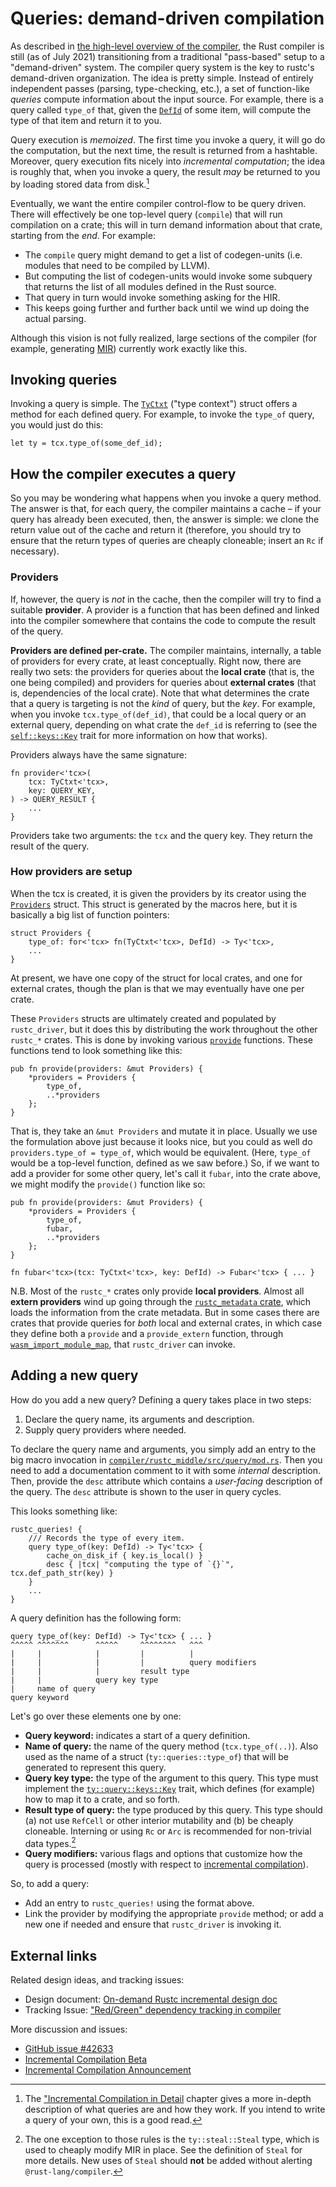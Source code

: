 # Queries: demand-driven compilation

<!-- toc -->

As described in [the high-level overview of the compiler][hl], the Rust compiler
is still (as of <!-- date-check --> July 2021) transitioning from a
traditional "pass-based" setup to a "demand-driven" system. The compiler query
system is the key to rustc's demand-driven organization.
The idea is pretty simple. Instead of entirely independent passes
(parsing, type-checking, etc.), a set of function-like *queries*
compute information about the input source. For example,
there is a query called `type_of` that, given the [`DefId`] of
some item, will compute the type of that item and return it to you.

[`DefId`]: https://doc.rust-lang.org/nightly/nightly-rustc/rustc_span/def_id/struct.DefId.html
[hl]: ./compiler-src.md

Query execution is *memoized*. The first time you invoke a
query, it will go do the computation, but the next time, the result is
returned from a hashtable. Moreover, query execution fits nicely into
*incremental computation*; the idea is roughly that, when you invoke a
query, the result *may* be returned to you by loading stored data
from disk.[^incr-comp-detail]

Eventually, we want the entire compiler
control-flow to be query driven. There will effectively be one
top-level query (`compile`) that will run compilation on a crate; this
will in turn demand information about that crate, starting from the
*end*.  For example:

- The `compile` query might demand to get a list of codegen-units
  (i.e. modules that need to be compiled by LLVM).
- But computing the list of codegen-units would invoke some subquery
  that returns the list of all modules defined in the Rust source.
- That query in turn would invoke something asking for the HIR.
- This keeps going further and further back until we wind up doing the
  actual parsing.

Although this vision is not fully realized, large sections of the
compiler (for example, generating [MIR](./mir/index.md)) currently work exactly like this.

[^incr-comp-detail]: The ["Incremental Compilation in Detail](queries/incremental-compilation-in-detail.md) chapter gives a more
in-depth description of what queries are and how they work.
If you intend to write a query of your own, this is a good read.

## Invoking queries

Invoking a query is simple. The [`TyCtxt`] ("type context") struct offers a method
for each defined query. For example, to invoke the `type_of`
query, you would just do this:

```rust,ignore
let ty = tcx.type_of(some_def_id);
```

[`TyCtxt`]: https://doc.rust-lang.org/nightly/nightly-rustc/rustc_middle/ty/struct.TyCtxt.html

## How the compiler executes a query

So you may be wondering what happens when you invoke a query
method. The answer is that, for each query, the compiler maintains a
cache – if your query has already been executed, then, the answer is
simple: we clone the return value out of the cache and return it
(therefore, you should try to ensure that the return types of queries
are cheaply cloneable; insert an `Rc` if necessary).

### Providers

If, however, the query is *not* in the cache, then the compiler will
try to find a suitable **provider**. A provider is a function that has
been defined and linked into the compiler somewhere that contains the
code to compute the result of the query.

**Providers are defined per-crate.** The compiler maintains,
internally, a table of providers for every crate, at least
conceptually. Right now, there are really two sets: the providers for
queries about the **local crate** (that is, the one being compiled)
and providers for queries about **external crates** (that is,
dependencies of the local crate). Note that what determines the crate
that a query is targeting is not the *kind* of query, but the *key*.
For example, when you invoke `tcx.type_of(def_id)`, that could be a
local query or an external query, depending on what crate the `def_id`
is referring to (see the [`self::keys::Key`][Key] trait for more
information on how that works).

Providers always have the same signature:

```rust,ignore
fn provider<'tcx>(
    tcx: TyCtxt<'tcx>,
    key: QUERY_KEY,
) -> QUERY_RESULT {
    ...
}
```

Providers take two arguments: the `tcx` and the query key.
They return the result of the query.

###  How providers are setup

When the tcx is created, it is given the providers by its creator using
the [`Providers`][providers_struct] struct. This struct is generated by
the macros here, but it is basically a big list of function pointers:

[providers_struct]: https://doc.rust-lang.org/nightly/nightly-rustc/rustc_middle/query/struct.Providers.html

```rust,ignore
struct Providers {
    type_of: for<'tcx> fn(TyCtxt<'tcx>, DefId) -> Ty<'tcx>,
    ...
}
```

At present, we have one copy of the struct for local crates, and one
for external crates, though the plan is that we may eventually have
one per crate.

These `Providers` structs are ultimately created and populated by
`rustc_driver`, but it does this by distributing the work
throughout the other `rustc_*` crates. This is done by invoking
various [`provide`][provide_fn] functions. These functions tend to look
something like this:

[provide_fn]: https://doc.rust-lang.org/nightly/nightly-rustc/rustc_middle/hir/fn.provide.html

```rust,ignore
pub fn provide(providers: &mut Providers) {
    *providers = Providers {
        type_of,
        ..*providers
    };
}
```

That is, they take an `&mut Providers` and mutate it in place. Usually
we use the formulation above just because it looks nice, but you could
as well do `providers.type_of = type_of`, which would be equivalent.
(Here, `type_of` would be a top-level function, defined as we saw
before.) So, if we want to add a provider for some other query,
let's call it `fubar`, into the crate above, we might modify the `provide()`
function like so:

```rust,ignore
pub fn provide(providers: &mut Providers) {
    *providers = Providers {
        type_of,
        fubar,
        ..*providers
    };
}

fn fubar<'tcx>(tcx: TyCtxt<'tcx>, key: DefId) -> Fubar<'tcx> { ... }
```

N.B. Most of the `rustc_*` crates only provide **local
providers**. Almost all **extern providers** wind up going through the
[`rustc_metadata` crate][rustc_metadata], which loads the information
from the crate metadata. But in some cases there are crates that
provide queries for *both* local and external crates, in which case
they define both a `provide` and a `provide_extern` function, through
[`wasm_import_module_map`][wasm_import_module_map], that `rustc_driver` can invoke.

[rustc_metadata]: https://doc.rust-lang.org/nightly/nightly-rustc/rustc_metadata/index.html
[wasm_import_module_map]: https://doc.rust-lang.org/nightly/nightly-rustc/rustc_codegen_ssa/back/symbol_export/fn.wasm_import_module_map.html

## Adding a new query

How do you add a new query?
Defining a query takes place in two steps:

1. Declare the query name, its arguments and description.
2. Supply query providers where needed.

To declare the query name and arguments, you simply add an entry to
the big macro invocation in [`compiler/rustc_middle/src/query/mod.rs`][query-mod].
Then you need to add a documentation comment to it with some _internal_ description.
Then, provide the `desc` attribute which contains a _user-facing_ description of the query.
The `desc` attribute is shown to the user in query cycles.

This looks something like:

[query-mod]: https://doc.rust-lang.org/nightly/nightly-rustc/rustc_middle/query/index.html

```rust,ignore
rustc_queries! {
    /// Records the type of every item.
    query type_of(key: DefId) -> Ty<'tcx> {
        cache_on_disk_if { key.is_local() }
        desc { |tcx| "computing the type of `{}`", tcx.def_path_str(key) }
    }
    ...
}
```

A query definition has the following form:

```rust,ignore
query type_of(key: DefId) -> Ty<'tcx> { ... }
^^^^^ ^^^^^^^      ^^^^^     ^^^^^^^^   ^^^
|     |            |         |          |
|     |            |         |          query modifiers
|     |            |         result type
|     |            query key type
|     name of query
query keyword
```

Let's go over these elements one by one:

- **Query keyword:** indicates a start of a query definition.
- **Name of query:** the name of the query method
  (`tcx.type_of(..)`). Also used as the name of a struct
  (`ty::queries::type_of`) that will be generated to represent
  this query.
- **Query key type:** the type of the argument to this query.
  This type must implement the [`ty::query::keys::Key`][Key] trait, which
  defines (for example) how to map it to a crate, and so forth.
- **Result type of query:** the type produced by this query. This type
  should (a) not use `RefCell` or other interior mutability and (b) be
  cheaply cloneable. Interning or using `Rc` or `Arc` is recommended for
  non-trivial data types.[^steal]
- **Query modifiers:** various flags and options that customize how the
  query is processed (mostly with respect to [incremental compilation][incrcomp]).

[Key]: https://doc.rust-lang.org/nightly/nightly-rustc/rustc_middle/query/keys/trait.Key.html
[incrcomp]: queries/incremental-compilation-in-detail.html#query-modifiers

So, to add a query:

- Add an entry to `rustc_queries!` using the format above.
- Link the provider by modifying the appropriate `provide` method;
  or add a new one if needed and ensure that `rustc_driver` is invoking it.

[^steal]: The one exception to those rules is the `ty::steal::Steal` type,
which is used to cheaply modify MIR in place. See the definition
of `Steal` for more details. New uses of `Steal` should **not** be
added without alerting `@rust-lang/compiler`.

## External links

Related design ideas, and tracking issues:

- Design document: [On-demand Rustc incremental design doc]
- Tracking Issue: ["Red/Green" dependency tracking in compiler]

More discussion and issues:

- [GitHub issue #42633]
- [Incremental Compilation Beta]
- [Incremental Compilation Announcement]

[On-demand Rustc incremental design doc]: https://github.com/nikomatsakis/rustc-on-demand-incremental-design-doc/blob/master/0000-rustc-on-demand-and-incremental.md
["Red/Green" dependency tracking in compiler]: https://github.com/rust-lang/rust/issues/42293
[GitHub issue #42633]: https://github.com/rust-lang/rust/issues/42633
[Incremental Compilation Beta]: https://internals.rust-lang.org/t/incremental-compilation-beta/4721
[Incremental Compilation Announcement]: https://blog.rust-lang.org/2016/09/08/incremental.html

